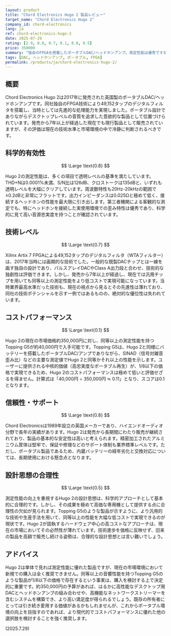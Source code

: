 ```yaml
---
layout: product
title: "Chord Electronics Hugo 2 製品レビュー"
target_name: "Chord Electronics Hugo 2"
company_id: chord-electronics
lang: ja
ref: chord-electronics-hugo-2
date: 2025-07-29
rating: [2.9, 0.8, 0.7, 0.1, 0.8, 0.5]
price: 350000
summary: "独自のFPGAを搭載したポータブルDAC/ヘッドホンアンプ。測定性能は優秀ですが、同等以上の性能を大幅に安価で実現する競合製品が多数存在するため、コストパフォーマンスは極めて厳しい評価となります。"
tags: [DAC, ヘッドホンアンプ, ポータブル, FPGA]
permalink: /products/ja/chord-electronics-hugo-2/
---
```


## 概要

Chord Electronics Hugo 2は2017年に発売された英国製のポータブルDAC/ヘッドホンアンプです。同社独自のFPGA技術により49,152タップのデジタルフィルタを搭載し、当時としては先進的な処理能力を実現しました。ポータブル設計でありながらデスクトップレベルの音質を追求した意欲的な製品として位置づけられています。発売から7年以上が経過した現在でも現行製品として販売されていますが、その評価は現在の技術水準と市場環境の中で冷静に判断されるべきです。

## 科学的有効性

$$ \Large \text{0.8} $$

Hugo 2の測定性能は、多くの項目で透明レベルの基準を満たしています。THD+Nは0.0001%未満、S/N比は126dB、クロストークは135dBと、いずれも透明レベルを大幅にクリアしています。周波数特性も20Hz-20kHzの範囲で±0.2dBと非常にフラットです。出力インピーダンスは0.025Ωと極めて低く、接続するヘッドホンの性能を最大限に引き出します。第三者機関による客観的な測定でも、特にヘッドホンを接続した実使用環境での歪み特性は優秀であり、科学的に見て高い音源忠実度を持つことが確認されています。

## 技術レベル

$$ \Large \text{0.7} $$

Xilinx Artix 7 FPGAによる49,152タップのデジタルフィルタ（WTAフィルター）は、2017年当時には画期的な技術でした。一般的な既製DACチップとは一線を画す独自の設計であり、パルスアレイDACやClass A出力段と合わせ、技術的な独創性は評価できます。しかし、発売から7年以上が経過し、現在では汎用チップを用いても同等以上の測定性能をより低コストで実現可能になっています。当時業界最高水準だった技術も、現在の視点から見るとその先進性は薄れており、同社の技術ポテンシャルを示す一例ではあるものの、絶対的な優位性は失われています。

## コストパフォーマンス

$$ \Large \text{0.1} $$

Hugo 2の現在の市場価格約350,000円に対し、同等以上の測定性能を持つTopping G5が約40,000円で入手可能です。Topping G5は、Hugo 2と同様にバッテリーを搭載したポータブルDAC/アンプでありながら、SINAD（信号対雑音歪み比）などの主要な測定値でHugo 2と同等かそれ以上の性能を示します。ユーザーに提供される中核的価値（高忠実度なポータブル再生）が、1/8以下の価格で実現できるため、Hugo 2のコストパフォーマンスは極めて低いと評価せざるを得ません。計算式は「40,000円 ÷ 350,000円 ≒ 0.11」となり、スコアは0.1となります。

## 信頼性・サポート

$$ \Large \text{0.8} $$

Chord Electronicsは1989年設立の英国メーカーであり、ハイエンドオーディオ分野で長年の実績があります。Hugo 2は発売から長期間にわたり販売が継続されており、製品の基本的な安定性は高いと考えられます。精密加工されたアルミニウム筐体は堅牢で、保証や修理などのサポート体制も業界標準レベルです。ただし、ポータブル製品であるため、内蔵バッテリーの経年劣化と交換対応については、長期使用における懸念点となります。

## 設計思想の合理性

$$ \Large \text{0.5} $$

測定性能の向上を重視するHugo 2の設計思想は、科学的アプローチとして基本的に合理的です。しかし、その成果を極めて高価な専用機として提供する点に合理性の欠如が見られます。Topping G5のような製品が示すように、より汎用的な技術や生産手法を用いて、同等以上の性能を大幅な低コストで実現できるのが現状です。Hugo 2が固執するハードウェア中心の高コストなアプローチは、現在の市場においてその必然性が薄れています。技術進歩を価格に反映せず、旧来の製品を高額で販売し続ける姿勢は、合理的な設計思想とは言い難いでしょう。

## アドバイス

Hugo 2は単体で見れば測定性能に優れた製品ですが、現在の市場環境において新規での購入は全く推奨できません。同等以上の音響性能を持つTopping G5のような製品が1/8以下の価格で存在するという事実は、購入を検討する上で決定的に重要です。約350,000円の予算があれば、はるかに高性能なデスクトップ用DACとヘッドホンアンプの組み合わせや、高機能なネットワークストリーマーを含むシステムを構築でき、より高い満足度が得られるでしょう。既存の所有者にとっては引き続き愛用する価値があるかもしれませんが、これからポータブル環境の向上を目指すのであれば、より現代的でコストパフォーマンスに優れた他の選択肢を検討することを強く推奨します。

(2025.7.29)

